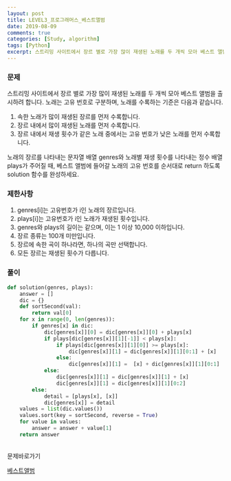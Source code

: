 ```yaml
---
layout: post
title: LEVEL3_프로그래머스_베스트앨범
date: 2019-08-09
comments: true
categories: [Study, algorithm]
tags: [Python]
excerpt: 스트리밍 사이트에서 장르 별로 가장 많이 재생된 노래를 두 개씩 모아 베스트 앨범을 출시하려 합니다. 노래는 고유 번호로 구분하며, 노래를 수록하는 기준은 다음과 같습니다.
---
```


### 문제

스트리밍 사이트에서 장르 별로 가장 많이 재생된 노래를 두 개씩 모아 베스트 앨범을 출시하려 합니다. 노래는 고유 번호로 구분하며, 노래를 수록하는 기준은 다음과 같습니다.

1. 속한 노래가 많이 재생된 장르를 먼저 수록합니다.
2. 장르 내에서 많이 재생된 노래를 먼저 수록합니다.
3. 장르 내에서 재생 횟수가 같은 노래 중에서는 고유 번호가 낮은 노래를 먼저 수록합니다.

노래의 장르를 나타내는 문자열 배열 genres와 노래별 재생 횟수를 나타내는 정수 배열 plays가 주어질 때, 베스트 앨범에 들어갈 노래의 고유 번호를 순서대로 return 하도록 solution 함수를 완성하세요.

### 제한사항

1. genres[i]는 고유번호가 i인 노래의 장르입니다.
2. plays[i]는 고유번호가 i인 노래가 재생된 횟수입니다.
3. genres와 plays의 길이는 같으며, 이는 1 이상 10,000 이하입니다.
4. 장르 종류는 100개 미만입니다.
5. 장르에 속한 곡이 하나라면, 하나의 곡만 선택합니다.
6. 모든 장르는 재생된 횟수가 다릅니다.

### 풀이

```python
def solution(genres, plays):
    answer = []
    dic = {}
    def sortSecond(val):
        return val[0]
    for x in range(0, len(genres)):
        if genres[x] in dic:
            dic[genres[x]][0] = dic[genres[x]][0] + plays[x]
            if plays[dic[genres[x]][1][-1]] < plays[x]:
                if plays[dic[genres[x]][1][0]] >= plays[x]:
                    dic[genres[x]][1] = dic[genres[x]][1][0:1] + [x]
                else:
                    dic[genres[x]][1] =  [x] + dic[genres[x]][1][0:1]
            else:
                dic[genres[x]][1] = dic[genres[x]][1] + [x]
                dic[genres[x]][1] = dic[genres[x]][1][0:2]
        else:
            detail = [plays[x], [x]]
            dic[genres[x]] = detail
    values = list(dic.values())
    values.sort(key = sortSecond, reverse = True)
    for value in values:
        answer = answer + value[1]
    return answer
```

<br>
<span class="reference">문제바로가기</span>

[베스트앨범](https://programmers.co.kr/learn/courses/30/lessons/42579)
